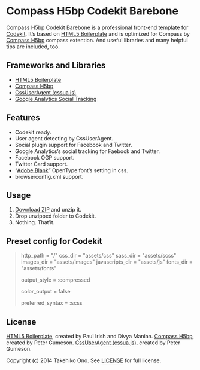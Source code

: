# Compass H5bp Codekit Barebone

Compass H5bp Codekit Barebone is a professional front-end template for [Codekit](https://incident57.com/codekit/).
It’s based on [HTML5 Boilerplate](http://html5boilerplate.com/) and is optimized for Compass by [Compass H5bp](https://github.com/sporkd/compass-h5bp) compass extention.
And useful libraries and many helpful tips are included, too.


## Frameworks and Libraries

* [HTML5 Boilerplate](http://html5boilerplate.com/)
* [Compass H5bp](https://github.com/sporkd/compass-h5bp)
* [CssUserAgent (cssua.js)](http://cssuseragent.org)
* [Google Analytics Social Tracking](https://code.google.com/p/analytics-api-samples/source/browse/trunk/src/tracking/javascript/v5/social/ga_social_tracking.js)


## Features

* Codekit ready.
* User agent detecting by CssUserAgent.
* Social plugin support for Facebook and Twitter.
* Google Analytics’s social tracking for Faebook and Twitter.
* Facebook OGP support.
* Twitter Card support.
* “[Adobe Blank](http://sourceforge.net/adobe/adobe-blank/wiki/Home/)” OpenType font’s setting in css.
* browserconfig.xml support.


## Usage

1. [Download ZIP](https://github.com/onopko/compass-h5bp-codekit-barebone/archive/master.zip) and unzip it.
2. Drop unzipped folder to Codekit.
3. Nothing. That’it.


## Preset config for Codekit

> http_path = "/"
> css_dir = "assets/css"
> sass_dir = "assets/scss"
> images_dir = "assets/images"
> javascripts_dir = "assets/js"
> fonts_dir = "assets/fonts"
>
> output_style = :compressed
>
> color_output = false
>
> preferred_syntax = :scss


## License

[HTML5 Boilerplate](http://html5boilerplate.com/), created by Paul Irish and Divya Manian.
[Compass H5bp](https://github.com/sporkd/compass-h5bp), created by Peter Gumeson.
[CssUserAgent (cssua.js)](http://cssuseragent.org), created by Peter Gumeson.

Copyright (c) 2014 Takehiko Ono. See [LICENSE](https://github.com/onopko/compass-h5bp-codekit-barebone/blob/master/LICENSE) for full license.
